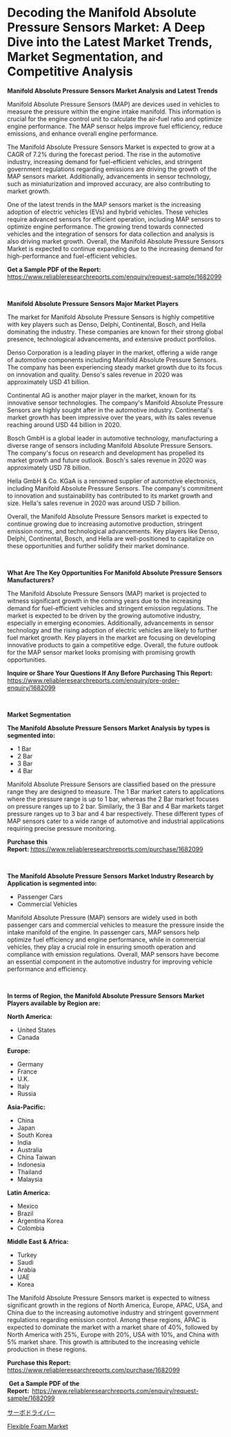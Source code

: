 <p><h1>Decoding the Manifold Absolute Pressure Sensors Market: A Deep Dive into the Latest Market Trends, Market Segmentation, and Competitive Analysis</h1></p><p><strong>Manifold Absolute Pressure Sensors Market Analysis and Latest Trends</strong></p>
<p><p>Manifold Absolute Pressure Sensors (MAP) are devices used in vehicles to measure the pressure within the engine intake manifold. This information is crucial for the engine control unit to calculate the air-fuel ratio and optimize engine performance. The MAP sensor helps improve fuel efficiency, reduce emissions, and enhance overall engine performance.</p><p>The Manifold Absolute Pressure Sensors Market is expected to grow at a CAGR of 7.2% during the forecast period. The rise in the automotive industry, increasing demand for fuel-efficient vehicles, and stringent government regulations regarding emissions are driving the growth of the MAP sensors market. Additionally, advancements in sensor technology, such as miniaturization and improved accuracy, are also contributing to market growth.</p><p>One of the latest trends in the MAP sensors market is the increasing adoption of electric vehicles (EVs) and hybrid vehicles. These vehicles require advanced sensors for efficient operation, including MAP sensors to optimize engine performance. The growing trend towards connected vehicles and the integration of sensors for data collection and analysis is also driving market growth. Overall, the Manifold Absolute Pressure Sensors Market is expected to continue expanding due to the increasing demand for high-performance and fuel-efficient vehicles.</p></p>
<p><strong>Get a Sample PDF of the Report:&nbsp;</strong> <a href="https://www.reliableresearchreports.com/enquiry/request-sample/1682099">https://www.reliableresearchreports.com/enquiry/request-sample/1682099</a></p>
<p>&nbsp;</p>
<p><strong>Manifold Absolute Pressure Sensors Major Market Players</strong></p>
<p><p>The market for Manifold Absolute Pressure Sensors is highly competitive with key players such as Denso, Delphi, Continental, Bosch, and Hella dominating the industry. These companies are known for their strong global presence, technological advancements, and extensive product portfolios.</p><p>Denso Corporation is a leading player in the market, offering a wide range of automotive components including Manifold Absolute Pressure Sensors. The company has been experiencing steady market growth due to its focus on innovation and quality. Denso's sales revenue in 2020 was approximately USD 41 billion.</p><p>Continental AG is another major player in the market, known for its innovative sensor technologies. The company's Manifold Absolute Pressure Sensors are highly sought after in the automotive industry. Continental's market growth has been impressive over the years, with its sales revenue reaching around USD 44 billion in 2020.</p><p>Bosch GmbH is a global leader in automotive technology, manufacturing a diverse range of sensors including Manifold Absolute Pressure Sensors. The company's focus on research and development has propelled its market growth and future outlook. Bosch's sales revenue in 2020 was approximately USD 78 billion.</p><p>Hella GmbH & Co. KGaA is a renowned supplier of automotive electronics, including Manifold Absolute Pressure Sensors. The company's commitment to innovation and sustainability has contributed to its market growth and size. Hella's sales revenue in 2020 was around USD 7 billion.</p><p>Overall, the Manifold Absolute Pressure Sensors market is expected to continue growing due to increasing automotive production, stringent emission norms, and technological advancements. Key players like Denso, Delphi, Continental, Bosch, and Hella are well-positioned to capitalize on these opportunities and further solidify their market dominance.</p></p>
<p>&nbsp;</p>
<p><strong>What Are The Key Opportunities For Manifold Absolute Pressure Sensors Manufacturers?</strong></p>
<p><p>The Manifold Absolute Pressure Sensors (MAP) market is projected to witness significant growth in the coming years due to the increasing demand for fuel-efficient vehicles and stringent emission regulations. The market is expected to be driven by the growing automotive industry, especially in emerging economies. Additionally, advancements in sensor technology and the rising adoption of electric vehicles are likely to further fuel market growth. Key players in the market are focusing on developing innovative products to gain a competitive edge. Overall, the future outlook for the MAP sensor market looks promising with promising growth opportunities.</p></p>
<p><strong>Inquire or Share Your Questions If Any Before Purchasing This Report:</strong> <a href="https://www.reliableresearchreports.com/enquiry/pre-order-enquiry/1682099">https://www.reliableresearchreports.com/enquiry/pre-order-enquiry/1682099</a></p>
<p>&nbsp;</p>
<p><strong>Market Segmentation</strong></p>
<p><strong>The Manifold Absolute Pressure Sensors Market Analysis by types is segmented into:</strong></p>
<p><ul><li>1 Bar</li><li>2 Bar</li><li>3 Bar</li><li>4 Bar</li></ul></p>
<p><p>Manifold Absolute Pressure Sensors are classified based on the pressure range they are designed to measure. The 1 Bar market caters to applications where the pressure range is up to 1 bar, whereas the 2 Bar market focuses on pressure ranges up to 2 bar. Similarly, the 3 Bar and 4 Bar markets target pressure ranges up to 3 bar and 4 bar respectively. These different types of MAP sensors cater to a wide range of automotive and industrial applications requiring precise pressure monitoring.</p></p>
<p><strong>Purchase this Report:&nbsp;</strong><a href="https://www.reliableresearchreports.com/purchase/1682099">https://www.reliableresearchreports.com/purchase/1682099</a></p>
<p>&nbsp;</p>
<p><strong>The Manifold Absolute Pressure Sensors Market Industry Research by Application is segmented into:</strong></p>
<p><ul><li>Passenger Cars</li><li>Commercial Vehicles</li></ul></p>
<p><p>Manifold Absolute Pressure (MAP) sensors are widely used in both passenger cars and commercial vehicles to measure the pressure inside the intake manifold of the engine. In passenger cars, MAP sensors help optimize fuel efficiency and engine performance, while in commercial vehicles, they play a crucial role in ensuring smooth operation and compliance with emission regulations. Overall, MAP sensors have become an essential component in the automotive industry for improving vehicle performance and efficiency.</p></p>
<p>&nbsp;</p>
<p><strong>In terms of Region, the Manifold Absolute Pressure Sensors Market Players available by Region are:</strong></p>
<p>
    <p> <strong> North America: </strong>
        <ul>
            <li>United States</li>
            <li>Canada</li>
        </ul>
        </p> 
    <p> <strong> Europe: </strong>
        <ul>
            <li>Germany</li>
            <li>France</li>
            <li>U.K.</li>
            <li>Italy</li>
            <li>Russia</li>
        </ul>
        </p> 
    <p> <strong> Asia-Pacific: </strong>
        <ul>
            <li>China</li>
            <li>Japan</li>
            <li>South Korea</li>
            <li>India</li>
            <li>Australia</li>
            <li>China Taiwan</li>
            <li>Indonesia</li>
            <li>Thailand</li>
            <li>Malaysia</li>
        </ul>
        </p> 
    <p> <strong> Latin America: </strong>
        <ul>
            <li>Mexico</li>
            <li>Brazil</li>
            <li>Argentina Korea</li>
            <li>Colombia</li>
        </ul>
        </p> 
    <p> <strong> Middle East & Africa: </strong>
        <ul>
            <li>Turkey</li>
            <li>Saudi</li>
            <li>Arabia</li>
            <li>UAE</li>
            <li>Korea</li>
        </ul>
    </p>
    </p>
<p><p>The Manifold Absolute Pressure Sensors market is expected to witness significant growth in the regions of North America, Europe, APAC, USA, and China due to the increasing automotive industry and stringent government regulations regarding emission control. Among these regions, APAC is expected to dominate the market with a market share of 40%, followed by North America with 25%, Europe with 20%, USA with 10%, and China with 5% market share. This growth is attributed to the increasing vehicle production in these regions.</p></p>
<p><strong>Purchase this Report: </strong><a href="https://www.reliableresearchreports.com/purchase/1682099">https://www.reliableresearchreports.com/purchase/1682099</a></p>
<p>&nbsp;<strong>Get a Sample PDF of the Report:&nbsp;&nbsp;</strong><a href="https://www.reliableresearchreports.com/enquiry/request-sample/1682099">https://www.reliableresearchreports.com/enquiry/request-sample/1682099</a></p>
<p><strong></strong></p>
<p><p><a href="https://github.com/mohamedbakry57/Market-Research-Report-List-3/blob/main/50024508955.md">サーボドライバー</a></p><p><a href="https://frill-swim-3cd.notion.site/Flexible-Foam-Market-Offer-Valuable-Insights-into-Market-Size-Market-Share-Market-Trends-and-Proj-9715446c6e6b409eb0eb116203f9de1f">Flexible Foam Market</a></p></p>